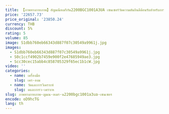 ```yaml
---
title: 【ภาพทางกายภาพ】อัญมณีอเมริกัน2200BGC1001A3UA เซนเซอร์วัดความดันยินดีต้อนรับสำหรับการเจรจา
price: '22657.73'
price_original: '23850.24'
currency: THB
discount: 5%
rating: 5
volume: 85
image: S1dbb760eb66343d887f07c30549a9961j.jpg
images:
  - S1dbb760eb66343d887f07c30549a9961j.jpg
  - S0c1ccf4902b7459e900f2e47685949ae3.jpg
  - Scc30cec15abb4c858705329f65ec1b1cW.jpg
video: ''
categories:
  - name: เครื่องมือ
    slug: เคร-องม
  - name: วัดและการวิเคราะห์
    slug: ดและการว-เคราะห
slug: ภาพทางกายภาพ-ญมณ-อเมร-น2200bgc1001a3ua-เซนเซอร
encode: oD9hcTG
lang: th
---
```

  